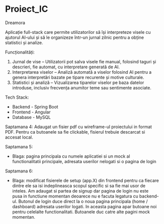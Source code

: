 # Proiect_IC

Dreamora

Aplicație full-stack care permite utilizatorilor să își interpreteze visele cu ajutorul AI-ului și să le organizeze într-un jurnal zilnic pentru a obține statistici și analize.

Funcționalități:
1. Jurnal de vise – Utilizatorii pot salva visele fie manual, folosind taguri și descrieri, fie automat, cu interpretare generată de AI.
2. Interpretarea viselor – Analiză automată a viselor folosind AI pentru a genera interpretări bazate pe tipare recurente și motive culturale.
3. Statistici și analiză – Vizualizarea tiparelor viselor pe baza datelor introduse, inclusiv frecvența anumitor teme sau sentimente asociate.

Tech Stack:
* Backend - Spring Boot
* Frontend - Angular
* Database - MySQL

Saptamana 4:
Adaugat un fisier pdf cu wireframe-ul proiectului in format PDF. Pentru ca butoanele sa fie clickable, fisierul trebuie descarcat si accesat local.

Saptamana 5:
- Blaga: pagina principala cu numele aplicatiei si un mock al functionalitatii principale, adresata userilor nelogati si o pagina de login

Saptamana 6:
- Blaga: modificat fisierele de setup (app.X) din frontend pentru ca fiecare dintre ele sa isi indeplineasca scopul specific si sa fie mai usor de inteles. Am adaugat si partea de signup dar pagina de login nu este pusa in functiune momentan deoarece nu e facuta legatura cu backend-ul. Butonul de login duce direct la o noua pagina principala (home / dashboard) adresata userilor logati. In aceasta pagina apar butoane noi pentru celelalte functionalitati. Butoanele duc catre alte pagini mock momentan.

